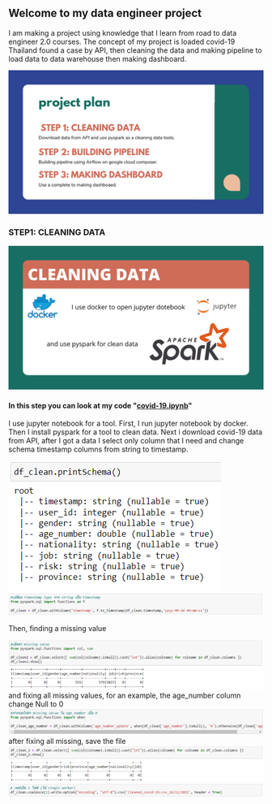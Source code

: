 ## Welcome to my data engineer project
I am making a project using knowledge that I learn from road to data engineer 2.0 courses. The concept of my project is loaded covid-19 Thailand found a case by API, then cleaning the data and making pipeline to load data to data warehouse then making dashboard.

![projectplan](image/project-plan.png)


### STEP1: CLEANING DATA

![cleaningdata](image/cleaning-data.png)

#### In this step you can look at my code "[covid-19.ipynb](covid-19.ipynb)"
I use jupyter notebook for a tool. First, I run jupyter notebook by docker. Then I install pyspark for a tool to clean data. Next i download covid-19 data from API, after I got a data I select only column that I need and change schema timestamp columns from string to timestamp.

![cleaning1](image/1.png)
![cleaning2](image/2.png)

Then, finding a missing value

![missingV](image/5.png)
and fixing all missing values, for an example, the age_number column change Null to 0
![missingF](image/6.png)
after fixing all missing, save the file
![FixMissingValue](image/FixMissing.png)
![savefile](image/savefile.png)
